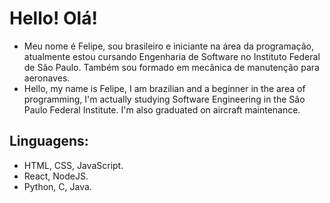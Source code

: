 # Hello! Olá!
- Meu nome é Felipe, sou brasileiro e iniciante na área da programação, atualmente estou cursando Engenharia de Software no Instituto Federal de São Paulo. Também sou formado em mecânica de manutenção para aeronaves.
- Hello, my name is Felipe, I am brazilian and a beginner in the area of programming, I'm actually studying Software Engineering in the São Paulo Federal Institute. I'm also graduated on aircraft maintenance.

## Linguagens:
- HTML, CSS, JavaScript.
- React, NodeJS.
- Python, C, Java.
